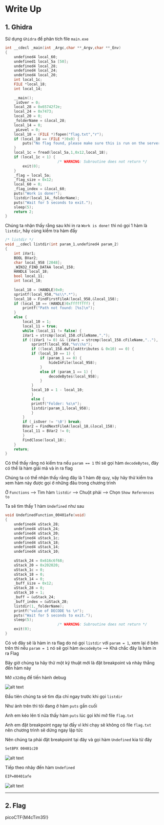 # Write Up

## 1. **Ghidra**

Sử dụng `Ghidra` để phân tích file `main.exe`

```c
int __cdecl _main(int _Argc,char **_Argv,char **_Env)
{
    undefined4 local_60;
    undefined1 local_5a [50];
    undefined4 local_28;
    undefined4 local_24;
    undefined4 local_20;
    int local_1c;
    FILE *local_18;
    int local_14;
    
    __main();
    _isOver = 0;
    local_28 = 0x65742f2e;
    local_24 = 0x7473;
    local_20 = 0;
    _folderName = &local_28;
    local_14 = 0;
    _pLevel = 0;
    local_18 = (FILE *)fopen("flag.txt","r");
    if (local_18 == (FILE *)0x0) {
        puts("No flag found, please make sure this is run on the server");
    }
    local_1c = fread(local_5a,1,0x12,local_18);
    if (local_1c < 1) {
                        /* WARNING: Subroutine does not return */
        exit(0);
    }
    _flag = local_5a;
    _flag_size = 0x12;
    local_60 = 0;
    _flag_index = &local_60;
    puts("Work is done!");
    listdir(local_14,_folderName);
    puts("Wait for 5 seconds to exit.");
    sleep(5);
    return 2;
}
```

Chúng ta nhận thấy rằng sau khi in ra `Work is done!` thì nó gọi 1 hàm là `listdir`, hãy cùng kiểm tra hàm đấy

```c
/* listdir */
void __cdecl listdir(int param_1,undefined4 param_2)
{
    int iVar1;
    BOOL BVar2;
    char local_958 [2048];
    _WIN32_FIND_DATAA local_158;
    HANDLE local_18;
    bool local_11;
    int local_10;
    
    local_18 = (HANDLE)0x0;
    sprintf(local_958,"%s\\*.*");
    local_18 = FindFirstFileA(local_958,&local_158);
    if (local_18 == (HANDLE)0xffffffff) {
        printf("Path not found: [%s]\n");
    }
    else {
        local_10 = 1;
        local_11 = true;
        while (local_11 != false) {
        iVar1 = strcmp(local_158.cFileName,".");
        if ((iVar1 != 0) && (iVar1 = strcmp(local_158.cFileName,".."), iVar1 != 0)) {
            sprintf(local_958,"%s\\%s");
            if ((local_158.dwFileAttributes & 0x10) == 0) {
            if (local_10 == 1) {
                if (param_1 == 0) {
                    hideInFile(local_958);
                }
                else if (param_1 == 1) {
                    decodeBytes(local_958);
                }
            }
            local_10 = 1 - local_10;
            }
            else {
            printf("Folder: %s\n");
            listdir(param_1,local_958);
            }
        }
        if (_isOver != '\0') break;
        BVar2 = FindNextFileA(local_18,&local_158);
        local_11 = BVar2 != 0;
        }
        FindClose(local_18);
    }
    return;
}
```

Có thể thấy rằng nó kiểm tra nếu `param == 1` thì sẽ gọi hàm `decodeBytes`, đây có thể là hàm giải mã và in ra flag

Chúng ta có thể nhận thấy rằng đây là 1 hàm đệ quy, vậy hãy thử kiểm tra xem hàm này được gọi ở những đâu trong chương trình

Ở `Functions` --> Tìm hàm `listdir` --> Chuột phải --> Chọn `Show References to`

Ta sẽ tìm thấy 1 hàm `Undefined` như sau

```c
void UndefinedFunction_00401afe(void)
{
    undefined4 uStack_28;
    undefined4 uStack_24;
    undefined4 uStack_20;
    undefined4 uStack_1c;
    undefined4 uStack_18;
    undefined4 uStack_14;
    undefined4 uStack_10;
    
    uStack_24 = 0x616c6f68;
    uStack_20 = 0x202020;
    uStack_1c = 0;
    uStack_18 = 0;
    uStack_14 = 0;
    _buff_size = 0x12;
    uStack_28 = 0;
    uStack_10 = 1;
    _buff = &uStack_24;
    _buff_index = &uStack_28;
    listdir(1,_folderName);
    printf("value of DECODE %s \n");
    puts("Wait for 5 seconds to exit.");
    sleep(5);
                        /* WARNING: Subroutine does not return */
    exit(0);
}
```

Có vẻ đây sẽ là hàm in ra flag do nó gọi `listdir` với `param = 1`, xem lại ở bên trên thì nếu `param = 1` nó sẽ gọi hàm `decodeByte` --> Khá chắc đây là hàm in ra Flag

Bây giờ chúng ta hãy thử một kỹ thuật mới là đặt breakpoint và nhảy thẳng đến hàm này

Mở `x32dbg` để tiến hành debug

![alt text](image.png)

Đầu tiên chúng ta sẽ tìm địa chỉ ngay trước khi gọi `listdir`

Như ảnh trên thì tôi đang ở hàm `puts` gần cuối

Anh em kéo lên tí nữa thấy hàm `puts` lúc gọi khi mở file `flag.txt`

Anh em đặt breakpoint ngay tại đấy vì khi chạy sẽ không có file `flag.txt` nên chương trình sẽ dừng ngay lập tức

Nên chúng ta phải đặt breakpoint tại đây và gọi hàm `Undefined` kia từ đây

```cmd
SetBPX 00401c20
```

![alt text](image-1.png)

Tiếp theo nhảy đến hàm `Undefined`

```cmd
EIP=00401afe
```

![alt text](image-2.png)

---

## 2. **Flag**

picoCTF{M4cTim35!}
